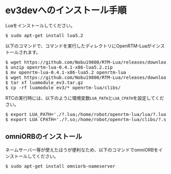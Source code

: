# ev3devへのインストール手順

Luaをインストールしてください。

<pre>
$ sudo apt-get install lua5.2
</pre>

以下のコマンドで、コマンドを実行したディレクトリにOpenRTM-Luaがインストールされます。

<pre>
$ wget https://github.com/Nobu19800/RTM-Lua/releases/download/v0.4.1/openrtm-lua-0.4.1-x86-lua5.2.zip
$ unzip openrtm-lua-0.4.1-x86-lua5.2.zip
$ mv openrtm-lua-0.4.1-x86-lua5.2 openrtm-lua
$ wget https://github.com/Nobu19800/RTM-Lua/releases/download/v0.3.1/luamodule_ev3.tar.gz
$ tar xf luamodule_ev3.tar.gz
$ cp -rf luamodule_ev3/* openrtm-lua/clibs/
</pre>


RTCの実行時には、以下のように環境変数`LUA_PATH`と`LUA_CPATH`を設定してください。

<pre>
$ export LUA_PATH='./?.lua;/home/robot/openrtm-lua/lua/?.lua'
$ export LUA_CPATH='./?.so;/home/robot/openrtm-lua/clibs/?.so'
</pre>

## omniORBのインストール
ネームサーバー等が使えたほうが便利なため、以下のコマンドでomniORBをインストールしてください。

<pre>
$ sudo apt-get install omniorb-nameserver
</pre>

